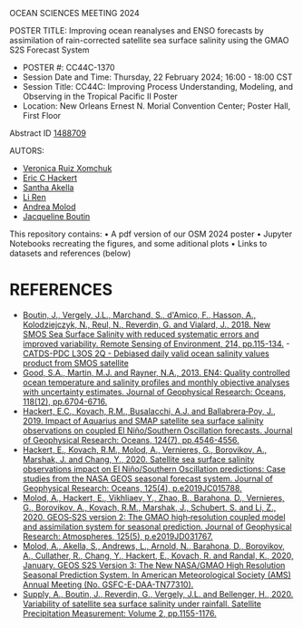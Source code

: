 OCEAN SCIENCES MEETING 2024

POSTER TITLE: Improving ocean reanalyses and ENSO forecasts by assimilation of rain-corrected satellite sea surface salinity using the GMAO S2S Forecast System 

- POSTER #: CC44C-1370 
- Session Date and Time: Thursday, 22 February 2024; 16:00 - 18:00 CST 
- Session Title: CC44C: Improving Process Understanding, Modeling, and Observing in the Tropical Pacific II Poster 
- Location: New Orleans Ernest N. Morial Convention Center; Poster Hall, First Floor

Abstract ID [1488709](https://agu.confex.com/agu/OSM24/meetingapp.cgi/Paper/1488709)

AUTORS:
- [Veronica Ruiz Xomchuk](https://science.gsfc.nasa.gov/sci/bio/veronica.i.ruizxomchuk)
- [Eric C Hackert](https://science.gsfc.nasa.gov/sci/bio/eric.c.hackert)
- [Santha Akella](https://science.gsfc.nasa.gov/sci/bio/santha.akella)
- [Li Ren](https://science.gsfc.nasa.gov/sci/bio/li.ren)
- [Andrea Molod](https://science.gsfc.nasa.gov/sci/bio/andrea.m.molod)
- [Jacqueline Boutin](http://soclim.com/team-jacqueline-boutin-en.php)


This repository contains:
• A pdf version of our OSM 2024 poster
• Jupyter Notebooks recreating the figures, and some aditional plots
• Links to datasets and references (below)

# REFERENCES

- [Boutin, J., Vergely, J.L., Marchand, S., d'Amico, F., Hasson, A., Kolodziejczyk, N., Reul, N., Reverdin, G. and Vialard, J., 2018. New SMOS Sea Surface Salinity with reduced systematic errors and improved variability. Remote Sensing of Environment, 214, pp.115-134.](https://doi.org/10.1016/j.rse.2018.05.022)
-[CATDS-PDC L3OS 2Q - Debiased daily valid ocean salinity values product from SMOS satellite](http://dx.doi.org/10.12770/12dba510-cd71-4d4f-9fc1-9cc027d128b0)
- [Good, S.A., Martin, M.J. and Rayner, N.A., 2013. EN4: Quality controlled ocean temperature and salinity profiles and monthly objective analyses with uncertainty estimates. Journal of Geophysical Research: Oceans, 118(12), pp.6704-6716.](https://doi.org/10.1002/2013JC009067)
- [Hackert, E.C., Kovach, R.M., Busalacchi, A.J. and Ballabrera‐Poy, J., 2019. Impact of Aquarius and SMAP satellite sea surface salinity observations on coupled El Niño/Southern Oscillation forecasts. Journal of Geophysical Research: Oceans, 124(7), pp.4546-4556.](https://doi.org/10.1029/2019JC015130)
- [Hackert, E., Kovach, R.M., Molod, A., Vernieres, G., Borovikov, A., Marshak, J. and Chang, Y., 2020. Satellite sea surface salinity observations impact on El Niño/Southern Oscillation predictions: Case studies from the NASA GEOS seasonal forecast system. Journal of Geophysical Research: Oceans, 125(4), p.e2019JC015788.](https://doi.org/10.1029/2019JC015788)
- [Molod, A., Hackert, E., Vikhliaev, Y., Zhao, B., Barahona, D., Vernieres, G., Borovikov, A., Kovach, R.M., Marshak, J., Schubert, S. and Li, Z., 2020. GEOS‐S2S version 2: The GMAO high‐resolution coupled model and assimilation system for seasonal prediction. Journal of Geophysical Research: Atmospheres, 125(5), p.e2019JD031767.](https://doi.org/10.1029/2019JD031767)
- [Molod, A., Akella, S., Andrews, L., Arnold, N., Barahona, D., Borovikov, A., Cullather, R., Chang, Y., Hackert, E., Kovach, R. and Randal, K., 2020, January. GEOS S2S Version 3: The New NASA/GMAO High Resolution Seasonal Prediction System. In American Meteorological Society (AMS) Annual Meeting (No. GSFC-E-DAA-TN77310).](https://ntrs.nasa.gov/citations/20200000684)
- [Supply, A., Boutin, J., Reverdin, G., Vergely, J.L. and Bellenger, H., 2020. Variability of satellite sea surface salinity under rainfall. Satellite Precipitation Measurement: Volume 2, pp.1155-1176.](https://doi.org/10.1007/978-3-030-35798-6_34)


